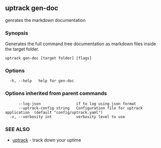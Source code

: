 ## uptrack gen-doc

genrates the markdown documentation

### Synopsis

Generates the full command tree documentation as markdown files inside the target folder.

```
uptrack gen-doc [target folder] [flags]
```

### Options

```
  -h, --help   help for gen-doc
```

### Options inherited from parent commands

```
      --log-json                if to log using json format
      --uptrack-config string   Configuration file for uptrack application  (default "config/uptrack.yaml")
  -v, --verbosity int           verbosity level to use
```

### SEE ALSO

* [uptrack](uptrack.md)	 - track down your uptime

